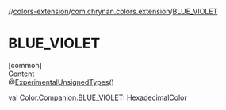 //[colors-extension](../../index.md)/[com.chrynan.colors.extension](index.md)/[BLUE_VIOLET](-b-l-u-e_-v-i-o-l-e-t.md)



# BLUE_VIOLET  
[common]  
Content  
@[ExperimentalUnsignedTypes](https://kotlinlang.org/api/latest/jvm/stdlib/kotlin/-experimental-unsigned-types/index.html)()  
  
val [Color.Companion](../../../colors-core/colors-core/com.chrynan.colors/-color/-companion/index.md).[BLUE_VIOLET](-b-l-u-e_-v-i-o-l-e-t.md): [HexadecimalColor](../../../colors-core/colors-core/com.chrynan.colors/-hexadecimal-color/index.md)  



